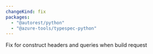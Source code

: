 ```yaml
---
changeKind: fix
packages:
  - "@autorest/python"
  - "@azure-tools/typespec-python"
---
```


Fix for construct headers and queries when build request